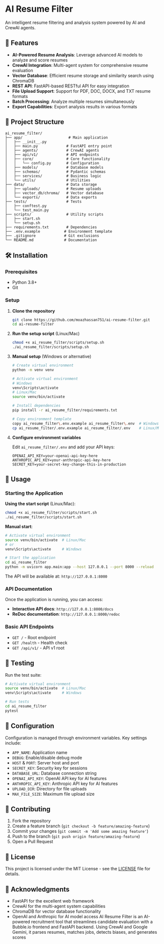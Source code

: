 # AI Resume Filter

An intelligent resume filtering and analysis system powered by AI and CrewAI agents.

## 🚀 Features

- **AI-Powered Resume Analysis**: Leverage advanced AI models to analyze and score resumes
- **CrewAI Integration**: Multi-agent system for comprehensive resume evaluation
- **Vector Database**: Efficient resume storage and similarity search using ChromaDB
- **REST API**: FastAPI-based RESTful API for easy integration
- **File Upload Support**: Support for PDF, DOC, DOCX, and TXT resume formats
- **Batch Processing**: Analyze multiple resumes simultaneously
- **Export Capabilities**: Export analysis results in various formats

## 📁 Project Structure

```text
ai_resume_filter/
├── app/                     # Main application
│   ├── __init__.py
│   ├── main.py             # FastAPI entry point
│   ├── agents/             # CrewAI agents
│   ├── api/v1/             # API endpoints
│   ├── core/               # Core functionality
│   │   └── config.py       # Configuration
│   ├── models/             # Database models
│   ├── schemas/            # Pydantic schemas  
│   ├── services/           # Business logic
│   └── utils/              # Utilities
├── data/                   # Data storage
│   ├── uploads/            # Resume uploads
│   ├── vector_db/chroma/   # Vector database
│   └── exports/            # Data exports
├── tests/                  # Tests
│   ├── conftest.py         
│   └── test_main.py        
├── scripts/                # Utility scripts
│   ├── start.sh
│   └── setup.sh
├── requirements.txt        # Dependencies
├── .env.example           # Environment template
├── .gitignore             # Git exclusions
└── README.md              # Documentation
```

## 🛠️ Installation

### Prerequisites

- Python 3.8+
- Git

### Setup

1. **Clone the repository**
   ```bash
   git clone https://github.com/moazhassan751/ai-resume-filter.git
   cd ai-resume-filter
   ```

2. **Run the setup script** (Linux/Mac)
   ```bash
   chmod +x ai_resume_filter/scripts/setup.sh
   ./ai_resume_filter/scripts/setup.sh
   ```

3. **Manual setup** (Windows or alternative)
   ```bash
   # Create virtual environment
   python -m venv venv
   
   # Activate virtual environment
   # Windows
   venv\Scripts\activate
   # Linux/Mac
   source venv/bin/activate
   
   # Install dependencies
   pip install -r ai_resume_filter/requirements.txt
   
   # Copy environment template
   copy ai_resume_filter\.env.example ai_resume_filter\.env  # Windows
   cp ai_resume_filter/.env.example ai_resume_filter/.env    # Linux/Mac
   ```

4. **Configure environment variables**

   Edit `ai_resume_filter/.env` and add your API keys:

   ```env
   OPENAI_API_KEY=your-openai-api-key-here
   ANTHROPIC_API_KEY=your-anthropic-api-key-here
   SECRET_KEY=your-secret-key-change-this-in-production
   ```

## 🚀 Usage

### Starting the Application

**Using the start script** (Linux/Mac):

```bash
chmod +x ai_resume_filter/scripts/start.sh
./ai_resume_filter/scripts/start.sh
```

**Manual start**:

```bash
# Activate virtual environment
source venv/bin/activate  # Linux/Mac
# or
venv\Scripts\activate     # Windows

# Start the application
cd ai_resume_filter
python -m uvicorn app.main:app --host 127.0.0.1 --port 8000 --reload
```

The API will be available at: `http://127.0.0.1:8000`

### API Documentation

Once the application is running, you can access:

- **Interactive API docs**: `http://127.0.0.1:8000/docs`
- **ReDoc documentation**: `http://127.0.0.1:8000/redoc`

### Basic API Endpoints

- `GET /` - Root endpoint
- `GET /health` - Health check
- `GET /api/v1/` - API v1 root

## 🧪 Testing

Run the test suite:

```bash
# Activate virtual environment
source venv/bin/activate  # Linux/Mac
venv\Scripts\activate     # Windows

# Run tests
cd ai_resume_filter
pytest
```

## 🔧 Configuration

Configuration is managed through environment variables. Key settings include:

- `APP_NAME`: Application name
- `DEBUG`: Enable/disable debug mode
- `HOST` & `PORT`: Server host and port
- `SECRET_KEY`: Security key for sessions
- `DATABASE_URL`: Database connection string
- `OPENAI_API_KEY`: OpenAI API key for AI features
- `ANTHROPIC_API_KEY`: Anthropic API key for AI features
- `UPLOAD_DIR`: Directory for file uploads
- `MAX_FILE_SIZE`: Maximum file upload size

## 🤝 Contributing

1. Fork the repository
2. Create a feature branch (`git checkout -b feature/amazing-feature`)
3. Commit your changes (`git commit -m 'Add some amazing feature'`)
4. Push to the branch (`git push origin feature/amazing-feature`)
5. Open a Pull Request

## 📝 License

This project is licensed under the MIT License - see the [LICENSE](LICENSE) file for details.

## 🙏 Acknowledgments

- FastAPI for the excellent web framework
- CrewAI for the multi-agent system capabilities
- ChromaDB for vector database functionality
- OpenAI and Anthropic for AI model access
AI Resume Filter is an AI-powered recruitment tool that streamlines candidate evaluation with a Bubble.io frontend and FastAPI backend. Using CrewAI and Google Gemini, it parses resumes, matches jobs, detects biases, and generates scores
